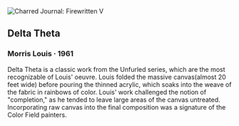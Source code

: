 <div class="artwork-of-the-day">
  <div class="container">
    <div class="img-wrapper">
      <img
        src="https://uploads8.wikiart.org/images/morris-louis/delta-theta-1961.jpg"
        alt="Charred Journal: Firewritten V" />
    </div>
    <div class="artwork-detail">
      <div class="artwork-origin"> 
        <h2 class="artwork-name">Delta Theta</h2>
        <h3 class="artist">
          Morris Louis
                    ·  1961
        </h3>
      </div>
      <p class="description">
        <span class="artwork-description-text ng-binding" ng-bind-html="viewModel.ArtworkOfTheDay.Description | unsafe">Delta Theta is a classic work from the Unfurled series, which are the most recognizable of Louis' oeuvre. Louis folded the massive canvas(almost 20 feet wide) before pouring the thinned acrylic, which soaks into the weave of the fabric in rainbows of color. Louis' work challenged the notion of "completion," as he tended to leave large areas of the canvas untreated. Incorporating raw canvas into the final composition was a signature of the Color Field painters. </span>
                        <div class="text-shadow-container" ng-show="showShadow" style=""></div>
      </p>
    </div>
  </div>

</div>
